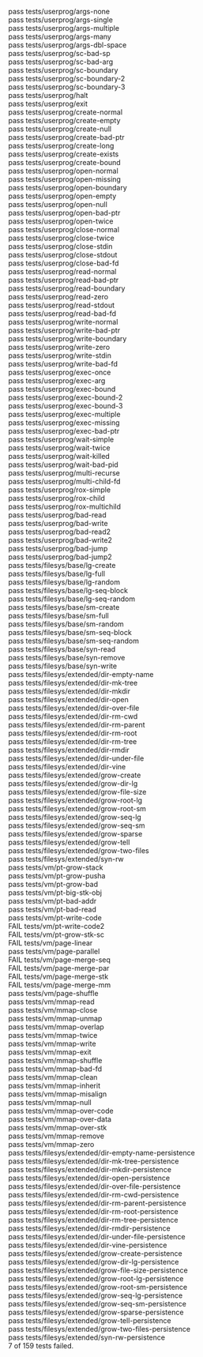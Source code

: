 pass tests/userprog/args-none  
pass tests/userprog/args-single  
pass tests/userprog/args-multiple  
pass tests/userprog/args-many  
pass tests/userprog/args-dbl-space  
pass tests/userprog/sc-bad-sp  
pass tests/userprog/sc-bad-arg  
pass tests/userprog/sc-boundary  
pass tests/userprog/sc-boundary-2  
pass tests/userprog/sc-boundary-3  
pass tests/userprog/halt  
pass tests/userprog/exit  
pass tests/userprog/create-normal  
pass tests/userprog/create-empty  
pass tests/userprog/create-null  
pass tests/userprog/create-bad-ptr  
pass tests/userprog/create-long  
pass tests/userprog/create-exists  
pass tests/userprog/create-bound  
pass tests/userprog/open-normal  
pass tests/userprog/open-missing  
pass tests/userprog/open-boundary  
pass tests/userprog/open-empty  
pass tests/userprog/open-null  
pass tests/userprog/open-bad-ptr  
pass tests/userprog/open-twice  
pass tests/userprog/close-normal  
pass tests/userprog/close-twice  
pass tests/userprog/close-stdin  
pass tests/userprog/close-stdout  
pass tests/userprog/close-bad-fd  
pass tests/userprog/read-normal  
pass tests/userprog/read-bad-ptr  
pass tests/userprog/read-boundary  
pass tests/userprog/read-zero  
pass tests/userprog/read-stdout  
pass tests/userprog/read-bad-fd  
pass tests/userprog/write-normal  
pass tests/userprog/write-bad-ptr  
pass tests/userprog/write-boundary  
pass tests/userprog/write-zero  
pass tests/userprog/write-stdin  
pass tests/userprog/write-bad-fd  
pass tests/userprog/exec-once  
pass tests/userprog/exec-arg  
pass tests/userprog/exec-bound  
pass tests/userprog/exec-bound-2  
pass tests/userprog/exec-bound-3  
pass tests/userprog/exec-multiple  
pass tests/userprog/exec-missing  
pass tests/userprog/exec-bad-ptr  
pass tests/userprog/wait-simple  
pass tests/userprog/wait-twice  
pass tests/userprog/wait-killed  
pass tests/userprog/wait-bad-pid  
pass tests/userprog/multi-recurse  
pass tests/userprog/multi-child-fd  
pass tests/userprog/rox-simple  
pass tests/userprog/rox-child  
pass tests/userprog/rox-multichild  
pass tests/userprog/bad-read  
pass tests/userprog/bad-write  
pass tests/userprog/bad-read2  
pass tests/userprog/bad-write2  
pass tests/userprog/bad-jump  
pass tests/userprog/bad-jump2  
pass tests/filesys/base/lg-create  
pass tests/filesys/base/lg-full  
pass tests/filesys/base/lg-random  
pass tests/filesys/base/lg-seq-block  
pass tests/filesys/base/lg-seq-random  
pass tests/filesys/base/sm-create  
pass tests/filesys/base/sm-full  
pass tests/filesys/base/sm-random  
pass tests/filesys/base/sm-seq-block  
pass tests/filesys/base/sm-seq-random  
pass tests/filesys/base/syn-read  
pass tests/filesys/base/syn-remove  
pass tests/filesys/base/syn-write  
pass tests/filesys/extended/dir-empty-name  
pass tests/filesys/extended/dir-mk-tree  
pass tests/filesys/extended/dir-mkdir  
pass tests/filesys/extended/dir-open  
pass tests/filesys/extended/dir-over-file  
pass tests/filesys/extended/dir-rm-cwd  
pass tests/filesys/extended/dir-rm-parent  
pass tests/filesys/extended/dir-rm-root  
pass tests/filesys/extended/dir-rm-tree  
pass tests/filesys/extended/dir-rmdir  
pass tests/filesys/extended/dir-under-file  
pass tests/filesys/extended/dir-vine  
pass tests/filesys/extended/grow-create  
pass tests/filesys/extended/grow-dir-lg  
pass tests/filesys/extended/grow-file-size  
pass tests/filesys/extended/grow-root-lg  
pass tests/filesys/extended/grow-root-sm  
pass tests/filesys/extended/grow-seq-lg  
pass tests/filesys/extended/grow-seq-sm  
pass tests/filesys/extended/grow-sparse  
pass tests/filesys/extended/grow-tell  
pass tests/filesys/extended/grow-two-files  
pass tests/filesys/extended/syn-rw  
pass tests/vm/pt-grow-stack  
pass tests/vm/pt-grow-pusha  
pass tests/vm/pt-grow-bad  
pass tests/vm/pt-big-stk-obj  
pass tests/vm/pt-bad-addr  
pass tests/vm/pt-bad-read  
pass tests/vm/pt-write-code  
FAIL tests/vm/pt-write-code2  
FAIL tests/vm/pt-grow-stk-sc  
FAIL tests/vm/page-linear  
pass tests/vm/page-parallel  
FAIL tests/vm/page-merge-seq  
FAIL tests/vm/page-merge-par  
FAIL tests/vm/page-merge-stk  
FAIL tests/vm/page-merge-mm  
pass tests/vm/page-shuffle  
pass tests/vm/mmap-read  
pass tests/vm/mmap-close  
pass tests/vm/mmap-unmap  
pass tests/vm/mmap-overlap  
pass tests/vm/mmap-twice  
pass tests/vm/mmap-write  
pass tests/vm/mmap-exit  
pass tests/vm/mmap-shuffle  
pass tests/vm/mmap-bad-fd  
pass tests/vm/mmap-clean  
pass tests/vm/mmap-inherit  
pass tests/vm/mmap-misalign  
pass tests/vm/mmap-null  
pass tests/vm/mmap-over-code  
pass tests/vm/mmap-over-data  
pass tests/vm/mmap-over-stk  
pass tests/vm/mmap-remove  
pass tests/vm/mmap-zero  
pass tests/filesys/extended/dir-empty-name-persistence  
pass tests/filesys/extended/dir-mk-tree-persistence  
pass tests/filesys/extended/dir-mkdir-persistence  
pass tests/filesys/extended/dir-open-persistence  
pass tests/filesys/extended/dir-over-file-persistence  
pass tests/filesys/extended/dir-rm-cwd-persistence  
pass tests/filesys/extended/dir-rm-parent-persistence  
pass tests/filesys/extended/dir-rm-root-persistence  
pass tests/filesys/extended/dir-rm-tree-persistence  
pass tests/filesys/extended/dir-rmdir-persistence  
pass tests/filesys/extended/dir-under-file-persistence  
pass tests/filesys/extended/dir-vine-persistence  
pass tests/filesys/extended/grow-create-persistence  
pass tests/filesys/extended/grow-dir-lg-persistence  
pass tests/filesys/extended/grow-file-size-persistence  
pass tests/filesys/extended/grow-root-lg-persistence  
pass tests/filesys/extended/grow-root-sm-persistence  
pass tests/filesys/extended/grow-seq-lg-persistence  
pass tests/filesys/extended/grow-seq-sm-persistence  
pass tests/filesys/extended/grow-sparse-persistence  
pass tests/filesys/extended/grow-tell-persistence  
pass tests/filesys/extended/grow-two-files-persistence  
pass tests/filesys/extended/syn-rw-persistence  
7 of 159 tests failed.  
